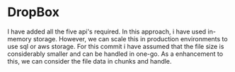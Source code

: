 # DropBox
I have added all the five api's required. 
In this approach, i have used in-memory storage. However, 
we can scale this in production environments to use sql or aws storage. 
For this commit i have assumed that the file size is considerably smaller and can be 
handled in one-go. 
As a enhancement to this, we can consider the file data in chunks and handle. 
